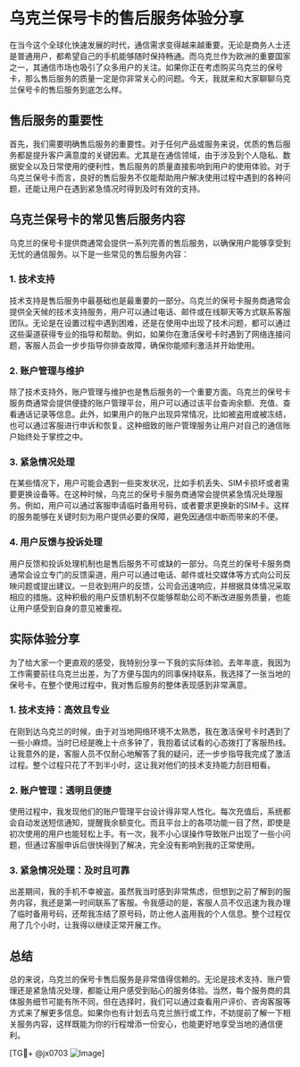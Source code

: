 # 乌克兰保号卡的售后服务体验分享

在当今这个全球化快速发展的时代，通信需求变得越来越重要。无论是商务人士还是普通用户，都希望自己的手机能够随时保持畅通。而乌克兰作为欧洲的重要国家之一，其通信市场也吸引了众多用户的关注。如果你正在考虑购买乌克兰的保号卡，那么售后服务的质量一定是你非常关心的问题。今天，我就来和大家聊聊乌克兰保号卡的售后服务到底怎么样。

## 售后服务的重要性

首先，我们需要明确售后服务的重要性。对于任何产品或服务来说，优质的售后服务都是提升客户满意度的关键因素。尤其是在通信领域，由于涉及到个人隐私、数据安全以及日常使用的便利性，售后服务的质量直接影响到用户的使用体验。对于乌克兰保号卡而言，良好的售后服务不仅能帮助用户解决使用过程中遇到的各种问题，还能让用户在遇到紧急情况时得到及时有效的支持。

## 乌克兰保号卡的常见售后服务内容

乌克兰的保号卡提供商通常会提供一系列完善的售后服务，以确保用户能够享受到无忧的通信服务。以下是一些常见的售后服务内容：

### 1. **技术支持**
   技术支持是售后服务中最基础也是最重要的一部分。乌克兰的保号卡服务商通常会提供全天候的技术支持服务，用户可以通过电话、邮件或在线聊天等方式联系客服团队。无论是在设置过程中遇到困难，还是在使用中出现了技术问题，都可以通过这些渠道获得专业的指导和帮助。例如，如果你在激活保号卡时遇到了网络连接问题，客服人员会一步步指导你排查故障，确保你能顺利激活并开始使用。

### 2. **账户管理与维护**
   除了技术支持外，账户管理与维护也是售后服务的一个重要方面。乌克兰的保号卡服务商通常会提供便捷的账户管理平台，用户可以通过该平台查询余额、充值、查看通话记录等信息。此外，如果用户的账户出现异常情况，比如被盗用或被冻结，也可以通过客服进行申诉和恢复。这种细致的账户管理服务让用户对自己的通信账户始终处于掌控之中。

### 3. **紧急情况处理**
   在某些情况下，用户可能会遇到一些突发状况，比如手机丢失、SIM卡损坏或者需要更换设备等。在这种时候，乌克兰的保号卡服务商通常会提供紧急情况处理服务。例如，用户可以通过客服申请临时备用号码，或者要求更换新的SIM卡。这样的服务能够在关键时刻为用户提供必要的保障，避免因通信中断而带来的不便。

### 4. **用户反馈与投诉处理**
   用户反馈和投诉处理机制也是售后服务不可或缺的一部分。乌克兰的保号卡服务商通常会设立专门的反馈渠道，用户可以通过电话、邮件或社交媒体等方式向公司反映问题或提出建议。一旦收到用户的反馈，公司会迅速响应，并根据具体情况采取相应的措施。这种积极的用户反馈机制不仅能够帮助公司不断改进服务质量，也能让用户感受到自身的意见被重视。

## 实际体验分享

为了给大家一个更直观的感受，我特别分享一下我的实际体验。去年年底，我因为工作需要前往乌克兰出差，为了方便与国内的同事保持联系，我选择了一张当地的保号卡。在整个使用过程中，我对售后服务的整体表现感到非常满意。

### 1. **技术支持：高效且专业**
   在刚到达乌克兰的时候，由于对当地网络环境不太熟悉，我在激活保号卡时遇到了一些小麻烦。当时已经是晚上十点多钟了，我抱着试试看的心态拨打了客服热线。让我意外的是，客服人员不仅耐心地解答了我的疑问，还一步步指导我完成了激活过程。整个过程只花了不到半小时，这让我对他们的技术支持能力刮目相看。

### 2. **账户管理：透明且便捷**
   使用过程中，我发现他们的账户管理平台设计得非常人性化。每次充值后，系统都会自动发送短信通知，提醒我余额变化。而且平台上的各项功能一目了然，即使是初次使用的用户也能轻松上手。有一次，我不小心误操作导致账户出现了一些小问题，但通过客服申诉后很快得到了解决，完全没有影响到我的正常使用。

### 3. **紧急情况处理：及时且可靠**
   出差期间，我的手机不幸被盗。虽然我当时感到非常焦虑，但想到之前了解到的服务内容，我还是第一时间联系了客服。令我感动的是，客服人员不仅迅速为我办理了临时备用号码，还帮我冻结了原号码，防止他人盗用我的个人信息。整个过程仅用了几个小时，让我得以继续正常开展工作。

## 总结

总的来说，乌克兰的保号卡售后服务是非常值得信赖的。无论是技术支持、账户管理还是紧急情况处理，都能让用户感受到贴心的服务体验。当然，每个服务商的具体服务细节可能有所不同，但在选择时，我们可以通过查看用户评价、咨询客服等方式来了解更多信息。如果你也有计划去乌克兰旅行或工作，不妨提前了解一下相关服务内容，这样既能为你的行程增添一份安心，也能更好地享受当地的通信便利。

[TG💪+ @jx0703 ![Image](https://github.com/user-attachments/assets/dbca1d08-cadb-493c-b0ec-ad6f7a83f270)]